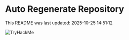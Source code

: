# Auto Regenerate Repository

This README was last updated: 2025-10-25 14:51:12

 ![TryHackMe](https://tryhackme.com/badge/533634)